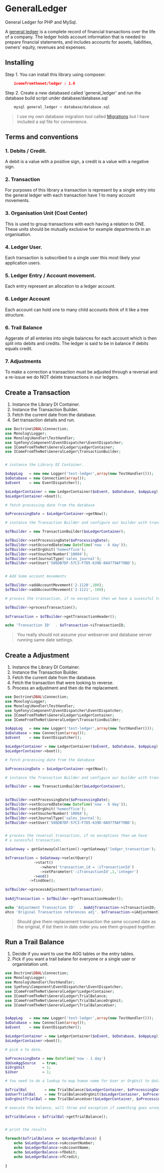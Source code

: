 GeneralLedger
=============

General Ledger for PHP and MySql.

A [general ledger](https://www.google.com.au/webhp?sourceid=chrome-instant&ion=1&espv=2&ie=UTF-8&client=ubuntu#q=define%3Ageneral%20ledger) is a complete record of financial transactions over the life of a company. The ledger holds account information that is needed to prepare financial statements, and includes accounts for assets, liabilities, owners' equity, revenues and expenses.


Installing
---------------

Step 1. You can install this library using composer. 

```json
    icomefromthenet/ledger : 1.0 
```

Step 2. Create a new databased called 'general_ledger' and  run the database build script under database/database.sql

```bash
    mysql general_ledger < database/database.sql
```

> I use my own database migration tool called [Migrations](https://github.com/icomefromthenet/Migrations) but I have included a sql file for convenience.


Terms and conventions
----------------------

### 1. Debits / Credit.
A debit is a value with a positive sign, a credit is a value with a negative sign. 

### 2. Transaction
For purposes of this library a transaction is represent by a single entry into the general ledger with each transaction have 1 to many account movements. 

### 3. Organisation Unit (Cost Center)
This is used to group transactions with each having a relation to ONE. These units should be mutually exclusive for example departments in an organisation.

### 4. Ledger User.
Each transaction is subscribed to a single user this most likely your application users.

### 5. Ledger Entry / Account movement.
Each entry represent an allocation to a ledger account. 

### 6. Ledger Account
Each account can hold one to many child accounts think of it like a tree structure.

### 6. Trail Balance
Aggerate of all enteries into single balances for each account which is then split into debits and credits. The ledger is said to be in balance if debits equals credit. 

### 7. Adjustments
To make a correction a transaction must be adjusted through a reversal and a re-issue we do NOT delete transactions in our ledgers. 


Create a Transaction
---------------------

1. Instance the Library DI Container.
2. Instance the Transaction Builder.
3. Fetch the current date from the database. 
4. Set transaction details and run.

```php
use Doctrine\DBAL\Connection;
use Monolog\Logger;
use Monolog\Handler\TestHandler;
use Symfony\Component\EventDispatcher\EventDispatcher;
use IComeFromTheNet\GeneralLedger\LedgerContainer;
use IComeFromTheNet\GeneralLedger\TransactionBuilder;


# instance the Library DI Container.

$oAppLog   = new new Logger('test-ledger',array(new TestHandler()));
$oDatabase = new Connection(array());
$oEvent    = new EventDispatcher();

$oLedgerContainer = new LedgerContainer($oEvent, $oDatabase, $oAppLog);
$oLedgerContainer->boot();

# fetch processing date from the database 

$oProcessingDate = $oLedgerContainer->getNow(); 

# instance the Transaction Builder and configure our builder with transaction.

$oTBuilder = new TransactionBuilder($oLedgerContainer);

$oTBuilder->setProcessingDate($oProcessingDate); 
$oTBuilder->setOccuredDate(new DateTime('now - 6 day'));
$oTBuilder->setOrgUnit('homeoffice');
$oTBuilder->setVoucherNumber('10004');
$oTBuilder->setJournalType('sales_journal');
$oTBuilder->setUser('586DB7DF-57C3-F7D5-639D-0A9779AF79BD');


# Add Some account movements

$oTBuilder->addAccountMovement('2-1120',100);
$oTBuilder->addAccountMovement('2-1121',-100);

# process the transaction, if no exceptions then we have a sucessful transaction

$oTBuilder->processTransaction();
       
$oTransaction = $oTBuilder->getTransactionHeader();

echo 'Transaction ID'  . $oTransaction->iTransactionID;


```

>  You really should not assume your webserver and database server running same date settings. 


Create a Adjustment
---------------------

1. Instance the Library DI Container.
2. Instance the Transaction Builder.
3. Fetch the current date from the database. 
4. Fetch the transaction that were looking to reverse.
5. Process an adjustment and then do the replacement.


```php
use Doctrine\DBAL\Connection;
use Monolog\Logger;
use Monolog\Handler\TestHandler;
use Symfony\Component\EventDispatcher\EventDispatcher;
use IComeFromTheNet\GeneralLedger\LedgerContainer;
use IComeFromTheNet\GeneralLedger\TransactionBuilder;

$oAppLog   = new new Logger('test-ledger',array(new TestHandler()));
$oDatabase = new Connection(array());
$oEvent    = new EventDispatcher();

$oLedgerContainer = new LedgerContainer($oEvent, $oDatabase, $oAppLog);
$oLedgerContainer->boot();

# fetch processing date from the database 

$oProcessingDate = $oLedgerContainer->getNow(); 

# instance the Transaction Builder and configure our builder with transaction.

$oTBuilder = new TransactionBuilder($oLedgerContainer);

        
$oTBuilder->setProcessingDate($oProcessingDate); 
$oTBuilder->setOccuredDate(new DateTime('now - 6 day'));
$oTBuilder->setOrgUnit('homeoffice');
$oTBuilder->setVoucherNumber('10004');
$oTBuilder->setJournalType('sales_journal');
$oTBuilder->setUser('586DB7DF-57C3-F7D5-639D-0A9779AF79BD');


# process the reversal transaction, if no exceptions then we have
# a sucessful transaction.

$oGateway = getGatewayCollection()->getGateway('ledger_transaction');

$oTransaction = $oGateway->selectQuery()
             ->start()
                ->where('transaction_id = :iTransactionId')
                ->setParameter(':iTransactionId',1,'integer')
             ->end()
           ->findOne();

$oTBuilder->processAdjustment($oTransaction);
       
$oAdjTransaction = $oTBuilder->getTransactionHeader();

echo 'Adjustment Transaction ID'  . $oAdjTransaction->iTransactionID;
ehco 'Original Transaction references adj'. $oTransaction->iAdjustmentID;

```

> Should give them replacement transaction the same occured date as the original, if list them in date order you see them grouped together.


Run a Trail Balance
----------------------
1. Decide if you want to use the AGG tables or the entry tables.
2. Pick if you want a trail balane for everyone or a single user or organistation unit.

```php
use Doctrine\DBAL\Connection;
use Monolog\Logger;
use Monolog\Handler\TestHandler;
use Symfony\Component\EventDispatcher\EventDispatcher;
use IComeFromTheNet\GeneralLedger\LedgerContainer;
use IComeFromTheNet\GeneralLedger\TrialBalance;
use IComeFromTheNet\GeneralLedger\TrialBalanceOrgUnit;
use IComeFromTheNet\GeneralLedger\TrialBalanceUser;


$oAppLog   = new new Logger('test-ledger',array(new TestHandler()));
$oDatabase = new Connection(array());
$oEvent    = new EventDispatcher();

$oLedgerContainer = new LedgerContainer($oEvent, $oDatabase, $oAppLog);
$oLedgerContainer->boot();

# pick a to date.

$oProcessingDate = new DateTime('now - 1 day') 
$bUseAggSource   = true;
$iOrgUnit        = 1;
$iUser           = 1;

# You need to do a lookup to map human name for User or OrgUnit to database id.

$oTrialBal        = new TrialBalance($oLedgerContainer, $oProcessingDate,$bUseAggSource);
$oUserTrialBal    = new TrialBalanceOrgUnit($oLedgerContainer, $oProcessingDate,$iUser,$bUseAggSource);
$oOrgUnitTrialBal = new TrialBalanceUser($oLedgerContainer, $oProcessingDate,$iOrgUnit,$bUseAggSource);

# execute the balance, will throw and exception if something goes wrong.

$oTrialBalance = $oTrialBal->getTrialBalance();


# print the results

foreach($oTrialBalance => $oLedgerBalance) {
    echo $oLedgerBalance->sAccountNumber;
    echo $oLedgerBalance->sAccountName;
    echo $oLedgerBalance->fDebit;
    echo $oLedgerBalance->fCredit;
    
}


```




